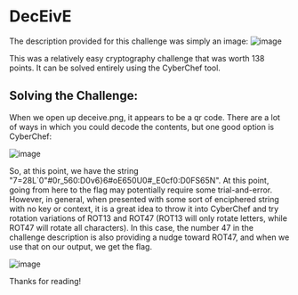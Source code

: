 # DecEivE 

The description provided for this challenge was simply an image: 
![image](https://user-images.githubusercontent.com/10614967/160674575-aa84b54b-199b-43e9-bf7e-8f862d083bb0.png)

This was a relatively easy cryptography challenge that was worth 138 points. It can be solved entirely using the CyberChef tool.

## Solving the Challenge: 

When we open up deceive.png, it appears to be a qr code. There are a lot of ways in which you could decode the contents, but one good option is CyberChef:

![image](https://user-images.githubusercontent.com/10614967/160677796-b88372cb-b8db-4ee3-8dca-4f58a57d0412.png)

So, at this point, we have the string "7=28L`0"#0r_560:D0v6}6#oE650U0#_E0cf0:D0FS65N". At this point, going from here to the flag may potentially require some trial-and-error. However, in general, when presented with some sort of enciphered string with no key or context, it is a great idea to throw it into CyberChef and try rotation variations of ROT13 and ROT47 (ROT13 will only rotate letters, while ROT47 will rotate all characters). In this case, the number 47 in the challenge description is also providing a nudge toward ROT47, and when we use that on our output, we get the flag.

![image](https://user-images.githubusercontent.com/10614967/160679045-26061b2b-4748-4f12-a738-cd125b1c435b.png)

Thanks for reading!
